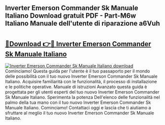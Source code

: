 ## Inverter Emerson Commander Sk Manuale Italiano Download gratuit PDF - Part-M6w Italiano Manuale dell'utente di riparazione a6Vuh

# <h2><a href="http://dfbmqqq.blite.top/?on=Inverter+Emerson+Commander+Sk+Manuale+Italiano">🔗Download 👉🔴 Inverter Emerson Commander Sk Manuale Italiano</a></h2>

[![Inverter Emerson Commander Sk Manuale Italiano download](https://i.imgur.com/lujVjoI.png)](http://dfbmqqq.blite.top/?on=Inverter+Emerson+Commander+Sk+Manuale+Italiano)
Cominciamo! Questa guida per l'utente è il tuo passaporto per il mondo delle possibilità con il tuo nuovo Inverter Emerson Commander Sk Manuale Italiano. Acquisire familiarità con le funzionalità, il processo di installazione e le politiche operative. Manuale di istruzioni Avanzato questa guida è progettata per gli utenti esperti del tuo nuovo Inverter Emerson Commander Sk Manuale Italiano. Sperimenta la potenza Dell'elenco delle funzionalità nel palmo della tua mano con il tuo nuovo Inverter Emerson Commander Sk Manuale Italiano. Cominciamo! Contattaci oggi e lascia che ti aiutiamo a sfruttare al meglio il tuo nuovo Inverter Emerson Commander Sk Manuale Italiano.

